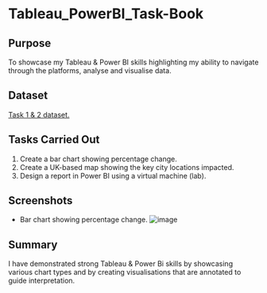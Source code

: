 # Tableau_PowerBI_Task-Book

## Purpose
To showcase my Tableau & Power BI skills highlighting my ability to navigate through the platforms, analyse and visualise data.

## Dataset

<a href="https://github.com/JJAnalytics/Tableau_PowerBI_Task-Book/blob/main/EMSI_JobChange_UK.xlsx">Task 1 & 2 dataset.</a>

## Tasks Carried Out

1.	Create a bar chart showing percentage change.
2.	Create a UK-based map showing the key city locations impacted. 
3.	Design a report in Power BI using a virtual machine (lab).

## Screenshots

- Bar chart showing percentage change.
![image](https://github.com/user-attachments/assets/04d704ee-e874-4836-a5cb-478e88ad6a4a)



## Summary
I have demonstrated strong Tableau & Power Bi skills by showcasing various chart types and by creating visualisations that are annotated to guide interpretation.

